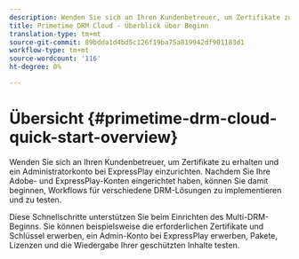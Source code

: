 ```yaml
---
description: Wenden Sie sich an Ihren Kundenbetreuer, um Zertifikate zu erhalten und ein Administratorkonto bei ExpressPlay einzurichten. Nachdem Sie Ihre Adobe- und ExpressPlay-Konten eingerichtet haben, können Sie damit beginnen, Workflows für verschiedene DRM-Lösungen zu implementieren und zu testen.
title: Primetime DRM Cloud - Überblick über Beginn
translation-type: tm+mt
source-git-commit: 89bdda1d4bd5c126f19ba75a819942df901183d1
workflow-type: tm+mt
source-wordcount: '116'
ht-degree: 0%

---
```



# Übersicht {#primetime-drm-cloud-quick-start-overview}

Wenden Sie sich an Ihren Kundenbetreuer, um Zertifikate zu erhalten und ein Administratorkonto bei ExpressPlay einzurichten. Nachdem Sie Ihre Adobe- und ExpressPlay-Konten eingerichtet haben, können Sie damit beginnen, Workflows für verschiedene DRM-Lösungen zu implementieren und zu testen.

Diese Schnellschritte unterstützen Sie beim Einrichten des Multi-DRM-Beginns. Sie können beispielsweise die erforderlichen Zertifikate und Schlüssel erwerben, ein Admin-Konto bei ExpressPlay erwerben, Pakete, Lizenzen und die Wiedergabe Ihrer geschützten Inhalte testen.
